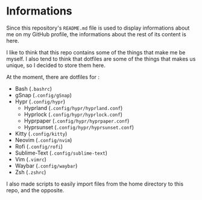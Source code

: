 # Informations

Since this repository's `README.md` file is used to display informations about me on my GitHub profile, the informations about the rest of its content is here.

I like to think that this repo contains some of the things that make me be myself. I also tend to think that dotfiles are some of the things that makes us unique, so I decided to store them here.

At the moment, there are dotfiles for :
 + Bash          (`.bashrc`)
 + gSnap         (`.config/gSnap`)
 + Hypr          (`.config/hypr`)
    + Hyprland   (`.config/hypr/hyprland.conf`)
    + Hyprlock   (`.config/hypr/hyprlock.conf`)
    + Hyprpaper  (`.config/hypr/hyprpaper.conf`)
    + Hyprsunset (`.config/hypr/hyprsunset.conf`)
 + Kitty         (`.config/kitty`)
 + Neovim        (`.config/nvim`)
 + Rofi          (`.config/rofi`)
 + Sublime-Text  (`.config/sublime-text`)
 + Vim           (`.vimrc`)
 + Waybar        (`.config/waybar`)
 + Zsh           (`.zshrc`)

I also made scripts to easily import files from the home directory to this repo, and the opposite.
